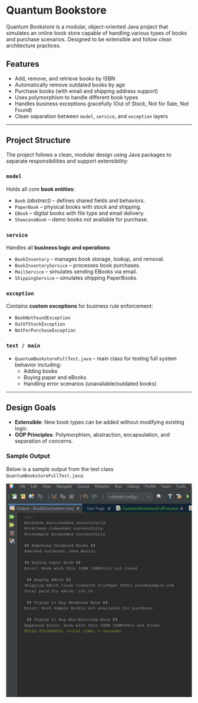 # Quantum Bookstore

Quantum Bookstore is a modular, object-oriented Java project that simulates an online book store capable of handling various types of books and purchase scenarios. Designed to be extensible and follow clean architecture practices.

##  Features

-  Add, remove, and retrieve books by ISBN
- Automatically remove outdated books by age
-  Purchase books (with email and shipping address support)
- Uses polymorphism to handle different book types
-  Handles business exceptions gracefully (Out of Stock, Not for Sale, Not Found)
- Clean separation between `model`, `service`, and `exception` layers

---

##  Project Structure

The project follows a clean, modular design using Java packages to separate responsibilities and support extensibility:

### `model`
Holds all core **book entities**:
- `Book` *(abstract)* – defines shared fields and behaviors.
- `PaperBook` – physical books with stock and shipping.
- `EBook` – digital books with file type and email delivery.
- `ShowcaseBook` – demo books not available for purchase.

### `service`
Handles all **business logic and operations**:
- `BookInventory` – manages book storage, lookup, and removal.
- `BookInventoryService` – processes book purchases.
- `MailService` – simulates sending EBooks via email.
- `ShippingService` – simulates shipping PaperBooks.

### `exception`
Contains **custom exceptions** for business rule enforcement:
- `BookNotFoundException`
- `OutOfStockException`
- `NotForPurchaseException`

### `test / main`
- `QuantumBookstoreFullTest.java` – main class for testing full system behavior including:
  - Adding books
  - Buying paper and eBooks
  - Handling error scenarios (unavailable/outdated books)

---

##  Design Goals

- **Extensible**: New book types can be added without modifying existing logic.
- **OOP Principles**: Polymorphism, abstraction, encapsulation, and separation of concerns.

 ###  Sample Output

Below is a sample output from the test class `QuantumBookstoreFullTest.java`:

![Sample Output](https://github.com/MalakMustafa7/Quantum-Bookstore/blob/main/photo_2025-07-08_21-15-39.jpg?raw=true)

